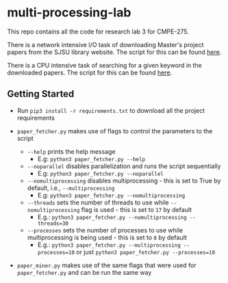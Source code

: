 # multi-processing-lab
This repo contains all the code for research lab 3 for CMPE-275.

There is a network intensive I/O task of downloading Master's project papers from the SJSU library website. The script for this can be found [here](./paper_fetcher.py).

There is a CPU intensive task of searching for a given keyword in the downloaded papers. The script for this can be found [here](./paper_miner.py).

## Getting Started
- Run `pip3 install -r requirements.txt` to download all the project requirements

- `paper_fetcher.py` makes use of flags to control the parameters to the script
    - `--help` prints the help message
        - E.g: `python3 paper_fetcher.py --help`
    - `--noparallel` disables parallelization and runs the script sequentially
        - E.g: `python3 paper_fetcher.py --noparallel`
    - `--nomultiprocessing` disables multiprocessing - this is set to True by default, i.e., `--multiprocessing`
        - E.g: `python3 paper_fetcher.py --nomultiprocessing`
    - `--threads` sets the number of threads to use while `--nomultiprocessing` flag is used - this is set to `17` by default
        - E.g.: `python3 paper_fetcher.py --nomultiprocessing --threads=30`
    - `--processes` sets the number of processes to use while multiprocessing is being used - this is set to `8` by default
        - E.g.: `python3 paper_fetcher.py --multiprocessing --processes=10` or just `python3 paper_fetcher.py --processes=10`

- `paper_miner.py` makes use of the same flags that were used for `paper_fetcher.py` and can be run the same way
